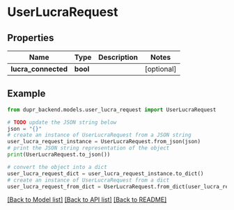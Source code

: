 # UserLucraRequest


## Properties

Name | Type | Description | Notes
------------ | ------------- | ------------- | -------------
**lucra_connected** | **bool** |  | [optional] 

## Example

```python
from dupr_backend.models.user_lucra_request import UserLucraRequest

# TODO update the JSON string below
json = "{}"
# create an instance of UserLucraRequest from a JSON string
user_lucra_request_instance = UserLucraRequest.from_json(json)
# print the JSON string representation of the object
print(UserLucraRequest.to_json())

# convert the object into a dict
user_lucra_request_dict = user_lucra_request_instance.to_dict()
# create an instance of UserLucraRequest from a dict
user_lucra_request_from_dict = UserLucraRequest.from_dict(user_lucra_request_dict)
```
[[Back to Model list]](../README.md#documentation-for-models) [[Back to API list]](../README.md#documentation-for-api-endpoints) [[Back to README]](../README.md)


